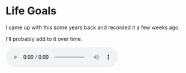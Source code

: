 # Life Goals

I came up with this some years back and recorded it a few weeks ago.

I'll probably add to it over time.

<audio controls>
<source src="/media/wip.mp3" type="audio/mpeg">
</audio>
